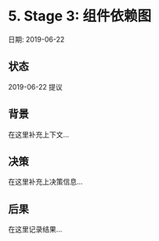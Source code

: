 # 5. Stage 3: 组件依赖图

日期: 2019-06-22

## 状态

2019-06-22 提议

## 背景

在这里补充上下文...

## 决策

在这里补充上决策信息...

## 后果

在这里记录结果...
